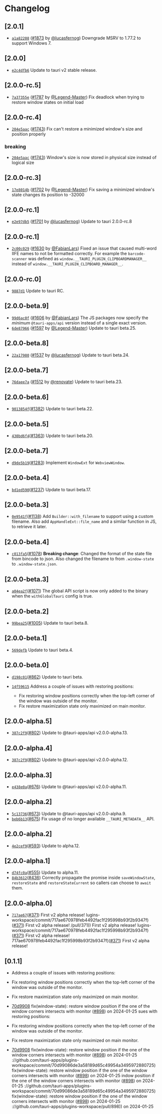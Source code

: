 # Changelog

## \[2.0.1]

-   [`a1a82208`](https://github.com/tauri-apps/plugins-workspace/commit/a1a82208ed4ab87f83310be0dc95428aec9ab241)
    ([#1873](https://github.com/tauri-apps/plugins-workspace/pull/1873) by
    [@lucasfernog](https://github.com/tauri-apps/plugins-workspace/../../lucasfernog))
    Downgrade MSRV to 1.77.2 to support Windows 7.

## \[2.0.0]

-   [`e2c4dfb6`](https://github.com/tauri-apps/plugins-workspace/commit/e2c4dfb6af43e5dd8d9ceba232c315f5febd55c1)
    Update to tauri v2 stable release.

## \[2.0.0-rc.5]

-   [`7a37355e`](https://github.com/tauri-apps/plugins-workspace/commit/7a37355e177772cbddf24397d5a23280e00558af)
    ([#1787](https://github.com/tauri-apps/plugins-workspace/pull/1787) by
    [@Legend-Master](https://github.com/tauri-apps/plugins-workspace/../../Legend-Master))
    Fix deadlock when trying to restore window states on initial load

## \[2.0.0-rc.4]

-   [`204e5aac`](https://github.com/tauri-apps/plugins-workspace/commit/204e5aacad7e8f99a9a08f4a45cfed83643c1cc0)
    ([#1743](https://github.com/tauri-apps/plugins-workspace/pull/1743)) Fix
    can't restore a minimized window's size and position properly

### breaking

-   [`204e5aac`](https://github.com/tauri-apps/plugins-workspace/commit/204e5aacad7e8f99a9a08f4a45cfed83643c1cc0)
    ([#1743](https://github.com/tauri-apps/plugins-workspace/pull/1743))
    Window's size is now stored in physical size instead of logical size

## \[2.0.0-rc.3]

-   [`17e8014b`](https://github.com/tauri-apps/plugins-workspace/commit/17e8014b6993602ddad21e8f5dcb625de1eea2c0)
    ([#1702](https://github.com/tauri-apps/plugins-workspace/pull/1702) by
    [@Legend-Master](https://github.com/tauri-apps/plugins-workspace/../../Legend-Master))
    Fix saving a minimized window's state changes its position to -32000

## \[2.0.0-rc.1]

-   [`e2e97db5`](https://github.com/tauri-apps/plugins-workspace/commit/e2e97db51983267f5be84d4f6f0278d58834d1f5)
    ([#1701](https://github.com/tauri-apps/plugins-workspace/pull/1701) by
    [@lucasfernog](https://github.com/tauri-apps/plugins-workspace/../../lucasfernog))
    Update to tauri 2.0.0-rc.8

## \[2.0.0-rc.1]

-   [`2c00c029`](https://github.com/tauri-apps/plugins-workspace/commit/2c00c0292c9127b81567de46691e8c0f73557261)
    ([#1630](https://github.com/tauri-apps/plugins-workspace/pull/1630) by
    [@FabianLars](https://github.com/tauri-apps/plugins-workspace/../../FabianLars))
    Fixed an issue that caused multi-word IIFE names to not be formatted
    correctly. For example the `barcode-scanner` was defined as
    `window.__TAURI_PLUGIN_CLIPBOARDMANAGER__` instead of
    `window.__TAURI_PLUGIN_CLIPBOARD_MANAGER__`.

## \[2.0.0-rc.0]

-   [`9887d1`](https://github.com/tauri-apps/plugins-workspace/commit/9887d14bd0e971c4c0f5c1188fc4005d3fc2e29e)
    Update to tauri RC.

## \[2.0.0-beta.9]

-   [`99d6ac0f`](https://github.com/tauri-apps/plugins-workspace/commit/99d6ac0f9506a6a4a1aa59c728157190a7441af6)
    ([#1606](https://github.com/tauri-apps/plugins-workspace/pull/1606) by
    [@FabianLars](https://github.com/tauri-apps/plugins-workspace/../../FabianLars))
    The JS packages now specify the _minimum_ `@tauri-apps/api` version instead
    of a single exact version.
-   [`6de87966`](https://github.com/tauri-apps/plugins-workspace/commit/6de87966ecc00ad9d91c25be452f1f46bd2b7e1f)
    ([#1597](https://github.com/tauri-apps/plugins-workspace/pull/1597) by
    [@Legend-Master](https://github.com/tauri-apps/plugins-workspace/../../Legend-Master))
    Update to tauri beta.25.

## \[2.0.0-beta.8]

-   [`22a17980`](https://github.com/tauri-apps/plugins-workspace/commit/22a17980ff4f6f8c40adb1b8f4ffc6dae2fe7e30)
    ([#1537](https://github.com/tauri-apps/plugins-workspace/pull/1537) by
    [@lucasfernog](https://github.com/tauri-apps/plugins-workspace/../../lucasfernog))
    Update to tauri beta.24.

## \[2.0.0-beta.7]

-   [`76daee7a`](https://github.com/tauri-apps/plugins-workspace/commit/76daee7aafece34de3092c86e531cf9eb1138989)
    ([#1512](https://github.com/tauri-apps/plugins-workspace/pull/1512) by
    [@renovate](https://github.com/tauri-apps/plugins-workspace/../../renovate))
    Update to tauri beta.23.

## \[2.0.0-beta.6]

-   [`9013854f`](https://github.com/tauri-apps/plugins-workspace/commit/9013854f42a49a230b9dbb9d02774765528a923f)([#1382](https://github.com/tauri-apps/plugins-workspace/pull/1382))
    Update to tauri beta.22.

## \[2.0.0-beta.5]

-   [`430bd6f4`](https://github.com/tauri-apps/plugins-workspace/commit/430bd6f4f379bee5d232ae6b098ae131db7f178a)([#1363](https://github.com/tauri-apps/plugins-workspace/pull/1363))
    Update to tauri beta.20.

## \[2.0.0-beta.7]

-   [`d9de5b19`](https://github.com/tauri-apps/plugins-workspace/commit/d9de5b19d1e950c06f0915ae92a862acb266d108)([#1283](https://github.com/tauri-apps/plugins-workspace/pull/1283))
    Implement `WindowExt` for `WebviewWindow`.

## \[2.0.0-beta.4]

-   [`bd1ed590`](https://github.com/tauri-apps/plugins-workspace/commit/bd1ed5903ffcce5500310dac1e59e8c67674ef1e)([#1237](https://github.com/tauri-apps/plugins-workspace/pull/1237))
    Update to tauri beta.17.

## \[2.0.0-beta.3]

-   [`0e9541f`](https://github.com/tauri-apps/plugins-workspace/commit/0e9541fe8990395de7cc8887bc46b3f3665b44e1)([#1138](https://github.com/tauri-apps/plugins-workspace/pull/1138))
    Add `Builder::with_filename` to support using a custom filename. Also add
    `AppHandleExt::file_name` and a similar function in JS, to retrieve it
    later.

## \[2.0.0-beta.4]

-   [`c013fa5`](https://github.com/tauri-apps/plugins-workspace/commit/c013fa52cd66885cf457a64e75373cb2066bc849)([#1078](https://github.com/tauri-apps/plugins-workspace/pull/1078))
    **Breaking change**: Changed the format of the state file from bincode to
    json. Also changed the filename to from `.window-state` to
    `.window-state.json`.

## \[2.0.0-beta.3]

-   [`a04ea2f`](https://github.com/tauri-apps/plugins-workspace/commit/a04ea2f38294d5a3987578283badc8eec87a7752)([#1071](https://github.com/tauri-apps/plugins-workspace/pull/1071))
    The global API script is now only added to the binary when the
    `withGlobalTauri` config is true.

## \[2.0.0-beta.2]

-   [`99bea25`](https://github.com/tauri-apps/plugins-workspace/commit/99bea2559c2c0648c2519c50a18cd124dacef57b)([#1005](https://github.com/tauri-apps/plugins-workspace/pull/1005))
    Update to tauri beta.8.

## \[2.0.0-beta.1]

-   [`569defb`](https://github.com/tauri-apps/plugins-workspace/commit/569defbe9492e38938554bb7bdc1be9151456d21)
    Update to tauri beta.4.

## \[2.0.0-beta.0]

-   [`d198c01`](https://github.com/tauri-apps/plugins-workspace/commit/d198c014863ee260cb0de88a14b7fc4356ef7474)([#862](https://github.com/tauri-apps/plugins-workspace/pull/862))
    Update to tauri beta.

-   [`14f59615`](https://github.com/tauri-apps/plugins-workspace/commit/14f5961569c7d759d8d6d836352c787484594bd5)
    Address a couple of issues with restoring positions:

    -   Fix restoring window positions correctly when the top-left corner of the
        window was outside of the monitor.
    -   Fix restore maximization state only maximized on main monitor.

## \[2.0.0-alpha.5]

-   [`387c2f9`](https://github.com/tauri-apps/plugins-workspace/commit/387c2f9e0ce4c75c07ffa3fd76391a25b58f5daf)([#802](https://github.com/tauri-apps/plugins-workspace/pull/802))
    Update to @tauri-apps/api v2.0.0-alpha.13.

## \[2.0.0-alpha.4]

-   [`387c2f9`](https://github.com/tauri-apps/plugins-workspace/commit/387c2f9e0ce4c75c07ffa3fd76391a25b58f5daf)([#802](https://github.com/tauri-apps/plugins-workspace/pull/802))
    Update to @tauri-apps/api v2.0.0-alpha.12.

## \[2.0.0-alpha.3]

-   [`e438e0a`](https://github.com/tauri-apps/plugins-workspace/commit/e438e0a62d4b430a5159f05f13ecd397dd891a0d)([#676](https://github.com/tauri-apps/plugins-workspace/pull/676))
    Update to @tauri-apps/api v2.0.0-alpha.11.

## \[2.0.0-alpha.2]

-   [`5c13736`](https://github.com/tauri-apps/plugins-workspace/commit/5c137365c60790e8d4037d449e8237aa3fffdab0)([#673](https://github.com/tauri-apps/plugins-workspace/pull/673))
    Update to @tauri-apps/api v2.0.0-alpha.9.
-   [`beb6b13`](https://github.com/tauri-apps/plugins-workspace/commit/beb6b139eb669dc0346b3de919aed024f649b9d2)([#675](https://github.com/tauri-apps/plugins-workspace/pull/675))
    Fix usage of no longer available `__TAURI_METADATA__` API.

## \[2.0.0-alpha.2]

-   [`4e2cef9`](https://github.com/tauri-apps/plugins-workspace/commit/4e2cef9b702bbbb9cf4ee17de50791cb21f1b2a4)([#593](https://github.com/tauri-apps/plugins-workspace/pull/593))
    Update to alpha.12.

## \[2.0.0-alpha.1]

-   [`d74fc0a`](https://github.com/tauri-apps/plugins-workspace/commit/d74fc0a097996e90a37be8f57d50b7d1f6ca616f)([#555](https://github.com/tauri-apps/plugins-workspace/pull/555))
    Update to alpha.11.
-   [`84b3612`](https://github.com/tauri-apps/plugins-workspace/commit/84b3612393e3d0d4faeebe1e61cb7d7973556503)([#436](https://github.com/tauri-apps/plugins-workspace/pull/436))
    Correctly propagate the promise inside `saveWindowState`, `restoreState` and
    `restoreStateCurrent` so callers can choose to `await` them.

## \[2.0.0-alpha.0]

-   [`717ae67`](https://github.com/tauri-apps/plugins-workspace/commit/717ae670978feb4492fac1f295998b93f2b9347f)([#371](https://github.com/tauri-apps/plugins-workspace/pull/371))
    First v2 alpha release!
    lugins-workspace/commit/717ae670978feb4492fac1f295998b93f2b9347f)([#371](https://github.com/tauri-apps/plugins-workspace/pull/371))
    First v2 alpha release! /pull/371)) First v2 alpha release!
    lugins-workspace/commit/717ae670978feb4492fac1f295998b93f2b9347f)([#371](https://github.com/tauri-apps/plugins-workspace/pull/371))
    First v2 alpha release!
    717ae670978feb4492fac1f295998b93f2b9347f)([#371](https://github.com/tauri-apps/plugins-workspace/pull/371))
    First v2 alpha release!

## \[0.1.1]

-   Address a couple of issues with restoring positions:

-   Fix restoring window positions correctly when the top-left corner of the
    window was outside of the monitor.

-   Fix restore maximization state only maximized on main monitor.

-   [70d9908](https://github.com/tauri-apps/plugins-workspace/commit/70d99086de3a58189d65c49954a3495972880725)
    fix(window-state): restore window position if the one of the window corners
    intersects with monitor
    ([#898](https://github.com/tauri-apps/plugins-workspace/pull/898)) on
    2024-01-25 sues with restoring positions:

-   Fix restoring window positions correctly when the top-left corner of the
    window was outside of the monitor.

-   Fix restore maximization state only maximized on main monitor.

-   [70d9908](https://github.com/tauri-apps/plugins-workspace/commit/70d99086de3a58189d65c49954a3495972880725)
    fix(window-state): restore window position if the one of the window corners
    intersects with monitor
    ([#898](https://github.com/tauri-apps/plugins-workspace/pull/898)) on
    2024-01-25
    ://github.com/tauri-apps/plugins-workspace/commit/70d99086de3a58189d65c49954a3495972880725)
    fix(window-state): restore window position if the one of the window corners
    intersects with monitor
    ([#898](https://github.com/tauri-apps/plugins-workspace/pull/898)) on
    2024-01-25 indow position if the one of the window corners intersects with
    monitor ([#898](https://github.com/tauri-apps/plugins-workspace/pull/898))
    on 2024-01-25
    ://github.com/tauri-apps/plugins-workspace/commit/70d99086de3a58189d65c49954a3495972880725)
    fix(window-state): restore window position if the one of the window corners
    intersects with monitor
    ([#898](https://github.com/tauri-apps/plugins-workspace/pull/898)) on
    2024-01-25 ://github.com/tauri-apps/plugins-workspace/pull/898)) on
    2024-01-25
